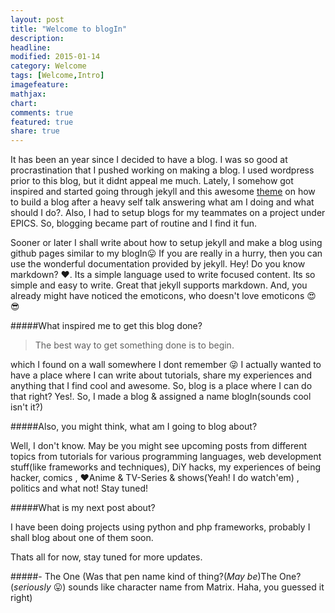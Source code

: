 ```yaml
---
layout: post
title: "Welcome to blogIn"
description: 
headline: 
modified: 2015-01-14
category: Welcome
tags: [Welcome,Intro]
imagefeature: 
mathjax: 
chart: 
comments: true
featured: true
share: true
---
```


It has been an year since I decided to have a blog. I was so good at procrastination that I pushed working on making a blog. I used wordpress prior to this blog, but it didnt appeal me much. Lately, I somehow got inspired and started going through jekyll and this awesome [theme](http://github.com/hmfaysal/Notepad) on how to build a blog after a heavy self talk answering what am I doing and what should I do?. Also, I had to setup blogs for my teammates on a project under EPICS. So, blogging became part of routine and I find it fun.

Sooner or later I shall write about how to setup jekyll and make a blog using github pages similar to my blogIn:stuck_out_tongue: If you are really in a hurry, then you can use the wonderful documentation provided by jekyll. Hey! Do you know markdown? :heart:. Its a simple language used to write focused content. Its so simple and easy to write. Great that jekyll supports markdown. And, you already might have noticed the emoticons, who doesn't love emoticons :heart_eyes: :sunglasses:
<br>

#####What inspired me to get this blog done?

>The best way to get something done is to begin.

which I found on a wall somewhere I dont remember :stuck_out_tongue_winking_eye: I actually wanted to have a place where I can write about tutorials, share my experiences and anything that I find cool and awesome. So, blog is a place where I can do that right? Yes!. So, I made a blog &amp; assigned a name blogIn(sounds cool isn't it?)

#####Also, you might think, what am I going to blog about?

Well, I don't know. May be you might see upcoming posts from different topics from tutorials for various programming languages, web development stuff(like frameworks and techniques), DiY hacks, my experiences of being hacker, comics , :heart:Anime &amp; TV-Series &amp; shows(Yeah! I do watch'em) , politics and what not! Stay tuned!

#####What is my next post about?

I have been doing projects using python and php frameworks, probably I shall blog about one of them soon.
<br>

Thats all for now, stay tuned for more updates.

#####- The One
(Was that pen name kind of thing?(*May be*)The One?(*seriously* :stuck_out_tongue:) sounds like character name from Matrix. Haha, you guessed it right)
